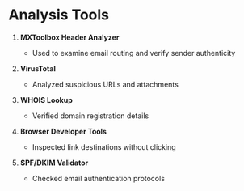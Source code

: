 # Analysis Tools

1. **MXToolbox Header Analyzer**  
   - Used to examine email routing and verify sender authenticity

2. **VirusTotal**  
   - Analyzed suspicious URLs and attachments

3. **WHOIS Lookup**  
   - Verified domain registration details

4. **Browser Developer Tools**  
   - Inspected link destinations without clicking

5. **SPF/DKIM Validator**  
   - Checked email authentication protocols

